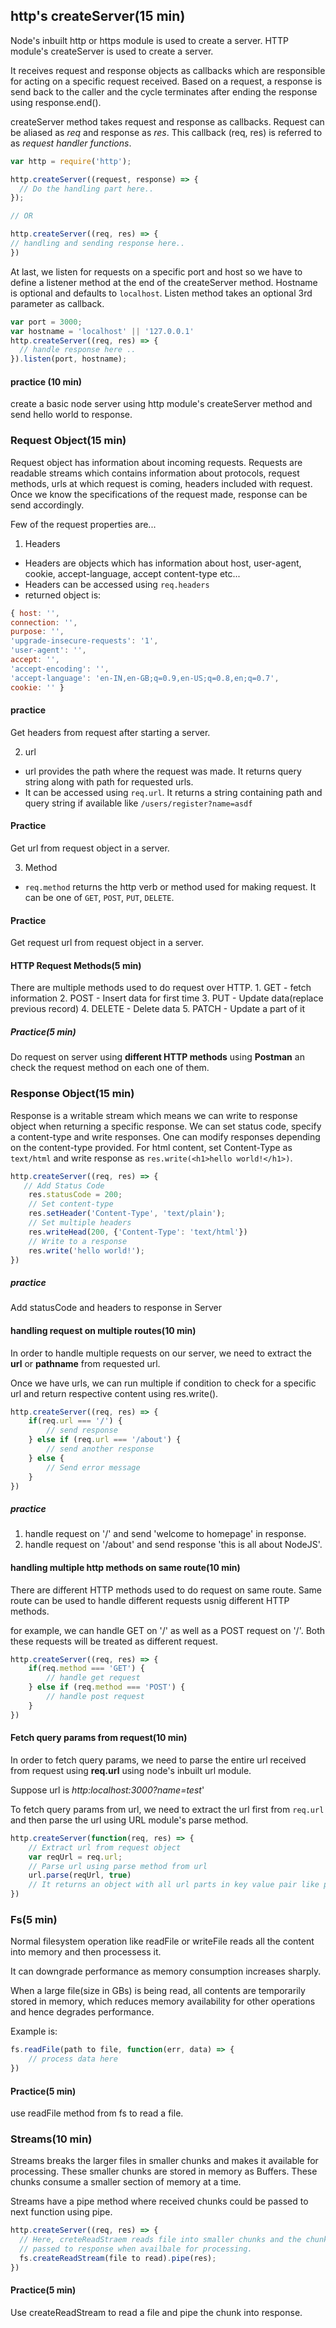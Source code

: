 ## http's createServer(15 min)
Node's inbuilt http or https module is used to create a server. HTTP module's createServer is used to create a server.

It receives request and response objects as callbacks which are responsible for acting on a specific request received. Based on a request, a response is send back to the caller and the cycle terminates after ending the response using response.end().

createServer method takes request and response as callbacks. Request can be aliased as *req* and response as *res*. This callback (req, res) is referred to as *request handler functions*.

```js
var http = require('http');

http.createServer((request, response) => {
  // Do the handling part here..
});

// OR

http.createServer((req, res) => {
// handling and sending response here.. 
})
```

At last, we listen for requests on a specific port and host so we have to define a listener method at the end of the createServer method. Hostname is optional and defaults to `localhost`. Listen method takes an optional 3rd parameter as callback.

```js
var port = 3000;
var hostname = 'localhost' || '127.0.0.1'
http.createServer((req, res) => {
  // handle response here ..
}).listen(port, hostname);

```

#### practice (10 min)
create a basic node server using http module's createServer method and send hello world to response.

### Request Object(15 min)
Request object has information about incoming requests. Requests are readable streams which contains information about protocols, request methods, urls at which request is coming, headers included with request. Once we know the specifications of the request made, response can be send accordingly.

Few of the request properties are...
1. Headers
  - Headers are objects which has information about host, user-agent, cookie, accept-language, accept content-type etc...
  - Headers can be accessed using `req.headers`
  - returned object is: 
  ```js
  { host: '',
  connection: '',
  purpose: '',
  'upgrade-insecure-requests': '1',
  'user-agent': '',
  accept: '',
  'accept-encoding': '',
  'accept-language': 'en-IN,en-GB;q=0.9,en-US;q=0.8,en;q=0.7',
  cookie: '' }
  ```

#### practice 
Get headers from request after starting a server.

2. url
  - url provides the path where the request was made. It returns query string along with path for requested urls.
  - It can be accessed using `req.url`. It returns a string containing path and query string if available like `/users/register?name=asdf`

#### Practice
Get url from request object in a server.

3. Method
  - `req.method` returns the http verb or method used for making request. It can be one of `GET`, `POST`, `PUT`, `DELETE`.

#### Practice
Get request url from request object in a server.

#### HTTP Request Methods(5 min)
There are multiple methods used to do request over HTTP.
    1. GET - fetch information
    2. POST - Insert data for first time
    3. PUT - Update data(replace previous record)
    4. DELETE - Delete data
    5. PATCH - Update a part of it

##### Practice(5 min)
Do request on server using **different HTTP methods** using **Postman** an check the request method on each one of them.

### Response Object(15 min)

Response is a writable stream which means we can write to response object when returning a specific response. We can set status code, specify a content-type and write responses. One can modify responses depending on the content-type provided.
For html content, set Content-Type as `text/html` and write response as `res.write(<h1>hello world!</h1>)`.

```js
http.createServer((req, res) => {
   // Add Status Code
    res.statusCode = 200;
    // Set content-type
    res.setHeader('Content-Type', 'text/plain');
    // Set multiple headers
    res.writeHead(200, {'Content-Type': 'text/html'}) 
    // Write to a response
    res.write('hello world!'); 
})

```
##### practice
Add statusCode and headers to response in Server

#### handling request on multiple routes(10 min)
In order to handle multiple requests on our server, we need to extract the **url** or **pathname** from requested url.

Once we have urls, we can run multiple if condition to check for a specific url and return respective content using res.write().

```js
http.createServer((req, res) => {
    if(req.url === '/') {
        // send response
    } else if (req.url === '/about') {
        // send another response
    } else {
        // Send error message
    }
})
```

##### practice
1. handle request on '/' and send 'welcome to homepage' in response.
2. handle request on '/about' and send response 'this is all about NodeJS'.

#### handling multiple http methods on same route(10 min)
There are different HTTP methods used to do request on same route. Same route can be used to handle different requests usnig different HTTP methods.

for example, we can handle GET on '/' as well as a POST request on '/'. Both these requests will be treated as different request.

```js
http.createServer((req, res) => {
    if(req.method === 'GET') {
        // handle get request
    } else if (req.method === 'POST') {
        // handle post request
    }
})
```

#### Fetch query params from request(10 min)
In order to fetch query params, we need to parse the entire url received from request using **req.url** using node's inbuilt url module.

Suppose url is *http:localhost:3000?name=test*'

To fetch query params from url, we need to extract the url first from `req.url` and then parse the url using URL module's parse method.

```js
http.createServer(function(req, res) => {
    // Extract url from request object
    var reqUrl = req.url;
    // Parse url using parse method from url
    url.parse(reqUrl, true)
    // It returns an object with all url parts in key value pair like protocol, hostname, port, query etc..
})
```

### Fs(5 min)

Normal filesystem operation like readFile or writeFile reads all the content into memory and then processess it. 

It can downgrade performance as memory consumption increases sharply.

When a large file(size in GBs) is being read, all contents are temporarily stored in memory, which reduces memory availability for other operations and hence degrades performance.  

Example is:
```js
fs.readFile(path to file, function(err, data) => {
    // process data here
})
```

#### Practice(5 min)
use readFile method from fs to read a file.

### Streams(10 min)
Streams breaks the larger files in smaller chunks and makes it available for processing. These smaller chunks are stored in memory as Buffers. These chunks consume a smaller section of memory at a time.

Streams have a pipe method where received chunks could be passed to next function using pipe.

```js
http.createServer((req, res) => {
  // Here, creteReadStraem reads file into smaller chunks and the chunks are 
  // passed to response when availbale for processing. 
  fs.createReadStream(file to read).pipe(res);
})
```

#### Practice(5 min)
Use createReadStream to read a file and pipe the chunk into response.




